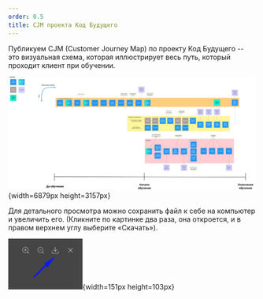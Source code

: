 ```yaml
---
order: 0.5
title: CJM проекта Код Будущего
---
```


Публикуем CJM (Customer Journey Map) по проекту Код Будущего -- это визуальная схема, которая иллюстрирует весь путь, который проходит клиент при обучении. 

![](./cjm-proekta-kod-buduschego.png){width=6879px height=3157px}

Для детального просмотра можно сохранить файл к себе на компьютер и увеличить его. (Кликните по картинке два раза, она откроется, и в правом верхнем углу выберите «Скачать»).

![](./cjm-proekta-kod-buduschego-2.png){width=151px height=103px}


